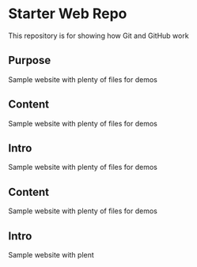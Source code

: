 # Starter Web Repo

This repository is for showing how Git and GitHub work

## Purpose

Sample website with plenty of files for demos

## Content

Sample website with plenty of files for demos

## Intro

Sample website with plenty of files for demos

## Content

Sample website with plenty of files for demos

## Intro

Sample website with plent